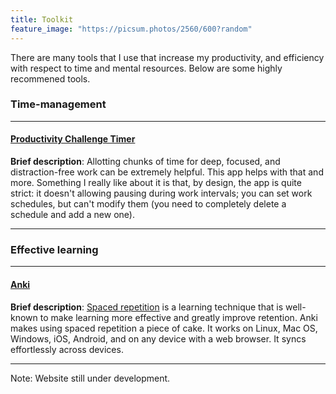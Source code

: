 ```yaml
---
title: Toolkit
feature_image: "https://picsum.photos/2560/600?random"
---
```


There are many tools that I use that increase my productivity, and efficiency
with respect to time and mental resources. Below are some highly recommened
tools.


### Time-management

----------------

#### [Productivity Challenge Timer](https://play.google.com/store/apps/details?id=com.wlxd.pomochallenge&hl=en)

**Brief description**: Allotting chunks of time for deep, focused, and
distraction-free work can be extremely helpful. This app helps with that and
more. Something I really like about it is that, by design, the app is quite
strict: it doesn't allowing pausing during work intervals; you can set work
schedules, but can't modify them (you need to completely delete a schedule and
add a new one).

----------------

### Effective learning

----------------

#### [Anki](https://apps.ankiweb.net/)

**Brief description**: [Spaced
repetition](https://en.wikipedia.org/wiki/Spaced_repetition) is a learning
technique that is well-known to make learning more effective and greatly improve
retention. Anki makes using spaced repetition a piece of cake. It works on
Linux, Mac OS, Windows, iOS, Android, and on any device with a web browser. It
syncs effortlessly across devices.

----------------

Note: Website still under development.